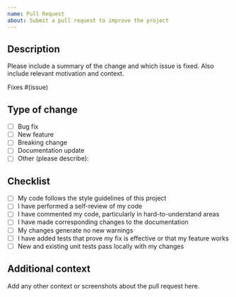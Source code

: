 ```yaml
---
name: Pull Request
about: Submit a pull request to improve the project
---
```


## Description
Please include a summary of the change and which issue is fixed. Also include relevant motivation and context.

Fixes #(issue)

## Type of change
- [ ] Bug fix
- [ ] New feature
- [ ] Breaking change
- [ ] Documentation update
- [ ] Other (please describe):

## Checklist
- [ ] My code follows the style guidelines of this project
- [ ] I have performed a self-review of my code
- [ ] I have commented my code, particularly in hard-to-understand areas
- [ ] I have made corresponding changes to the documentation
- [ ] My changes generate no new warnings
- [ ] I have added tests that prove my fix is effective or that my feature works
- [ ] New and existing unit tests pass locally with my changes

## Additional context
Add any other context or screenshots about the pull request here. 